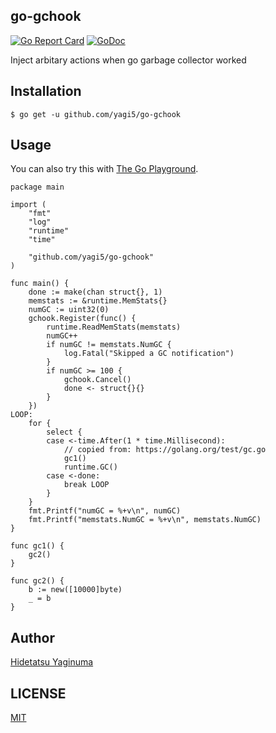## go-gchook

[![Go Report Card](https://goreportcard.com/badge/github.com/yagi5/go-gchook)](https://goreportcard.com/report/github.com/yagi5/go-gchook)
[![GoDoc](https://godoc.org/github.com/yagi5/go-gchook?status.svg)](https://godoc.org/github.com/yagi5/go-gchook)


Inject arbitary actions when go garbage collector worked

## Installation

```
$ go get -u github.com/yagi5/go-gchook
```

## Usage

You can also try this with [The Go Playground](https://play.golang.org/p/4IPSzsfkSuL).

```
package main

import (
	"fmt"
	"log"
	"runtime"
	"time"

	"github.com/yagi5/go-gchook"
)

func main() {
	done := make(chan struct{}, 1)
	memstats := &runtime.MemStats{}
	numGC := uint32(0)
	gchook.Register(func() {
		runtime.ReadMemStats(memstats)
		numGC++
		if numGC != memstats.NumGC {
			log.Fatal("Skipped a GC notification")
		}
		if numGC >= 100 {
			gchook.Cancel()
			done <- struct{}{}
		}
	})
LOOP:
	for {
		select {
		case <-time.After(1 * time.Millisecond):
			// copied from: https://golang.org/test/gc.go
			gc1()
			runtime.GC()
		case <-done:
			break LOOP
		}
	}
	fmt.Printf("numGC = %+v\n", numGC)
	fmt.Printf("memstats.NumGC = %+v\n", memstats.NumGC)
}

func gc1() {
	gc2()
}

func gc2() {
	b := new([10000]byte)
	_ = b
}
```

## Author

[Hidetatsu Yaginuma](https://github.com/yagi5)

## LICENSE

[MIT](https://github.com/yagi5/go-gchook/blob/master/LICENSE)
